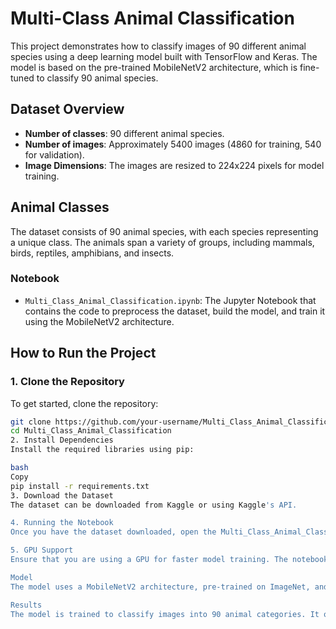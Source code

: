 # Multi-Class Animal Classification

This project demonstrates how to classify images of 90 different animal species using a deep learning model built with TensorFlow and Keras. The model is based on the pre-trained MobileNetV2 architecture, which is fine-tuned to classify 90 animal species.

## Dataset Overview
- **Number of classes**: 90 different animal species.
- **Number of images**: Approximately 5400 images (4860 for training, 540 for validation).
- **Image Dimensions**: The images are resized to 224x224 pixels for model training.

## Animal Classes
The dataset consists of 90 animal species, with each species representing a unique class. The animals span a variety of groups, including mammals, birds, reptiles, amphibians, and insects.

### Notebook
- `Multi_Class_Animal_Classification.ipynb`: The Jupyter Notebook that contains the code to preprocess the dataset, build the model, and train it using the MobileNetV2 architecture.

## How to Run the Project

### 1. Clone the Repository

To get started, clone the repository:

```bash
git clone https://github.com/your-username/Multi_Class_Animal_Classification.git
cd Multi_Class_Animal_Classification
2. Install Dependencies
Install the required libraries using pip:

bash
Copy
pip install -r requirements.txt
3. Download the Dataset
The dataset can be downloaded from Kaggle or using Kaggle's API.

4. Running the Notebook
Once you have the dataset downloaded, open the Multi_Class_Animal_Classification.ipynb file in Jupyter Notebook or Google Colab. Run the cells sequentially to preprocess the data, build the model, and train it.

5. GPU Support
Ensure that you are using a GPU for faster model training. The notebook is set up to automatically detect and use a GPU if available.

Model
The model uses a MobileNetV2 architecture, pre-trained on ImageNet, and fine-tuned for animal classification. The model is further improved using data augmentation techniques to enhance its generalization ability.

Results
The model is trained to classify images into 90 animal categories. It outputs the predicted class label for each image, and the performance can be evaluated using metrics like accuracy and classification reports.



